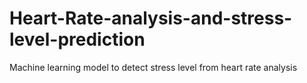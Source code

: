 # Heart-Rate-analysis-and-stress-level-prediction
Machine learning model to detect stress level from heart rate analysis
